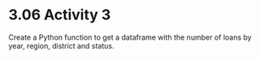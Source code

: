 # 3.06 Activity 3

Create a Python function to get a dataframe with the number of loans by year, region, district and status.
